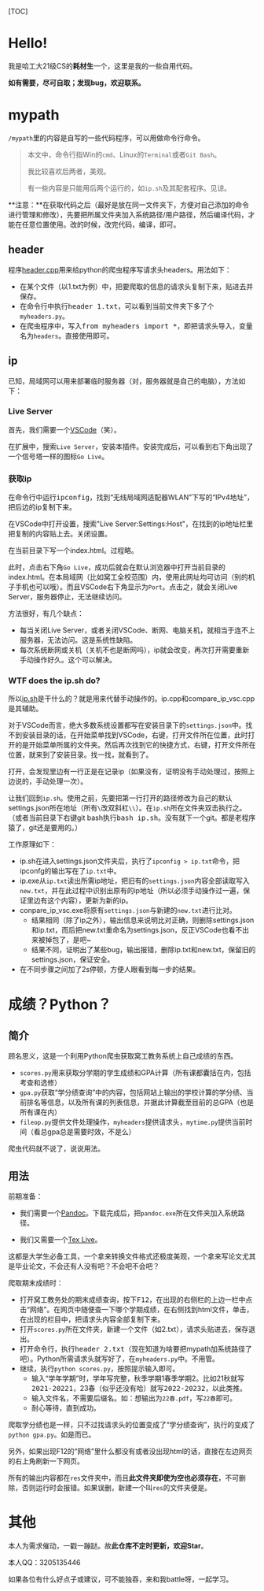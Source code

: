 [TOC]

# Hello!

我是哈工大21级CS的**耗材生**一个，这里是我的一些自用代码。

**如有需要，尽可自取；发现bug，欢迎联系。**

# mypath

`/mypath`里的内容是自写的一些代码程序，可以用做命令行命令。

> 本文中，命令行指Win的`cmd`、Linux的`Terminal`或者`Git Bash`。
> 
> 我比较喜欢后两者，美观。
>
> 有一些内容是只能用后两个运行的，如`ip.sh`及其配套程序。见谅。

**注意：**在获取代码之后（最好是放在同一文件夹下，方便对自己添加的命令进行管理和修改），先要把所属文件夹加入系统路径/用户路径，然后编译代码，才能在任意位置使用。改的时候，改完代码，编译，即可。

## header

程序[header.cpp](/mypath/header.cpp)用来给python的爬虫程序写请求头headers。用法如下：

- 在某个文件（以1.txt为例）中，把要爬取的信息的请求头复制下来，贴进去并保存。
- 在命令行中执行<kbd>header 1.txt</kbd>，可以看到当前文件夹下多了个`myheaders.py`。
- 在爬虫程序中，写入<kbd>from myheaders import *</kbd>，即把请求头导入，变量名为`headers`。直接使用即可。

## ip

已知，局域网可以用来部署临时服务器（对，服务器就是自己的电脑），方法如下：

### Live Server

首先，我们需要一个[VSCode](https://code.visualstudio.com/)（笑）。

在扩展中，搜索`Live Server`，安装本插件。安装完成后，可以看到右下角出现了一个信号塔一样的图标`Go Live`。

### 获取ip

在命令行中运行<kbd>ipconfig</kbd>，找到“无线局域网适配器WLAN”下写的“IPv4地址”，把后边的ip复制下来。

在VSCode中打开设置，搜索"Live Server:Settings:Host"，在找到的ip地址栏里把复制的内容贴上去。关闭设置。

在当前目录下写一个index.html。过程略。

此时，点击右下角`Go Live`，成功后就会在默认浏览器中打开当前目录的index.html。在本局域网（比如窝工全校范围）内，使用此网址均可访问（别的机子手机也可以哦）。而且VSCode右下角显示为`Port`。点击之，就会关闭Live Server，服务器停止，无法继续访问。

方法很好，有几个缺点：
- 每当关闭Live Server，或者关闭VSCode、断网、电脑关机，就相当于连不上服务器，无法访问。这是系统性缺陷。
- 每次系统断网或关机（关机不也是断网吗），ip就会改变，再次打开需要重新手动操作好久。这个可以解决。

### WTF does the ip.sh do?

所以[ip.sh](/mypath/ip.sh)是干什么的？就是用来代替手动操作的。ip.cpp和compare_ip_vsc.cpp是其辅助。

对于VSCode而言，绝大多数系统设置都写在安装目录下的`settings.json`中。找不到安装目录的话，在开始菜单找到VSCode，右键，打开文件所在位置，此时打开的是开始菜单所属的文件夹。然后再次找到它的快捷方式，右键，打开文件所在位置，就来到了安装目录。找一找，就看到了。

打开，会发现里边有一行正是在记录ip（如果没有，证明没有手动处理过，按照上边说的，手动处理一次）。

让我们回到`ip.sh`。使用之前，先要把第一行打开的路径修改为自己的默认settings.json所在地址（所有`\`改双斜杠`\\`）。在`ip.sh`所在文件夹双击执行之。（或者当前目录下右键git bash执行<kbd>bash ip.sh</kbd>。没有就下一个git。都是老程序猿了，git还是要用的。）

工作原理如下：
- ip.sh在进入settings.json文件夹后，执行了`ipconfig > ip.txt`命令，把ipconfg的输出写在了`ip.txt`中。
- ip.exe从`ip.txt`读出所需ip地址，把旧有的`settings.json`内容全部读取写入`new.txt`，并在此过程中识别出原有的ip地址（所以必须手动操作过一遍，保证里边有这个内容），更新为新的ip。
- conpare_ip_vsc.exe将原有`settings.json`与新建的`new.txt`进行比对。
  - 结果相同（除了ip之外），输出信息来说明比对正确，则删除settings.json和ip.txt，而后把new.txt重命名为settings.json，反正VSCode也看不出来被掉包了，是吧~
  - 结果不同，证明出了某些bug，输出报错，删除ip.txt和new.txt，保留旧的settings.json，保证安全。
- 在不同步骤之间加了2s停顿，方便人眼看到每一步的结果。

# 成绩？Python？

## 简介

顾名思义，这是一个利用Python爬虫获取窝工教务系统上自己成绩的东西。
- `scores.py`用来获取分学期的学生成绩和GPA计算（所有课都囊括在内，包括考查和选修）
- `gpa.py`获取“学分绩查询”中的内容，包括网站上输出的学校计算的学分绩、当前排名等信息，以及所有课的列表信息，并据此计算截至目前的总GPA（也是所有课在内）
- `fileop.py`提供文件处理操作，`myheaders`提供请求头，`mytime.py`提供当前时间（看总gpa总是需要时效，不是么）

爬虫代码就不说了，说说用法。

## 用法

前期准备：

- 我们需要一个[Pandoc](https://pandoc.org/)。下载完成后，把`pandoc.exe`所在文件夹加入系统路径。

- 我们又需要一个[Tex Live](https://www.tug.org/texlive/)。

这都是大学生必备工具，一个拿来转换文件格式还极度美观，一个拿来写论文尤其是毕业论文，不会还有人没有吧？不会吧不会吧？

爬取期末成绩时：
- 打开窝工教务处的期末成绩查询，按下<kbd>F12</kbd>，在出现的右侧栏的上边一栏中点击“网络”。在网页中随便查一下哪个学期成绩，在右侧找到html文件，单击，在出现的栏目中，把请求头内容全部复制下来。
- 打开`scores.py`所在文件夹，新建一个文件（如2.txt），请求头贴进去，保存退出。
- 打开命令行，执行<kbd>header 2.txt</kbd>（现在知道为啥要把mypath加系统路径了吧）。Python所需请求头就写好了，在`myheaders.py`中。不用管。
- 继续，执行`python scores.py`，按照提示输入即可。
  - 输入“学年学期”时，学年写完整，秋季学期1春季学期2。比如21秋就写<kbd>2021-20221</kbd>，23春（似乎还没有哈）就写<kbd>2022-20232</kbd>，以此类推。
  - 输入文件名，不需要后缀名。如：想输出为`22春.pdf`，写`22春`即可。
  - 耐心等待，直到成功。

爬取学分绩也是一样，只不过找请求头的位置变成了“学分绩查询”，执行的变成了`python gpa.py`。如是而已。

另外，如果出现F12的“网络”里什么都没有或者没出现html的话，直接在左边网页的右上角刷新一下网页。

所有的输出内容都在`res`文件夹中，而且**此文件夹即使为空也必须存在**，不可删除，否则运行时会报错。如果误删，新建一个叫`res`的文件夹便是。

# 其他

本人为需求催动，一戳一蹦跶。故**此仓库不定时更新，欢迎Star**。

本人QQ：3205135446

如果各位有什么好点子或建议，可不能独吞，来和我battle呀，一起学习。